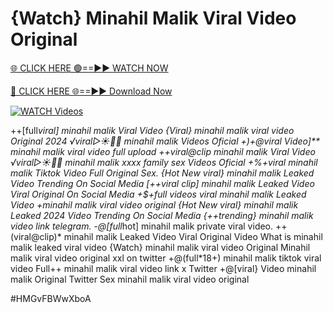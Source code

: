 # {Watch} Minahil Malik Viral Video Original


[🌐 CLICK HERE 🟢==►► WATCH NOW](https://gitload.pages.dev/)

[🔴 CLICK HERE 🌐==►► Download Now](https://gitload.pages.dev/)

[![WATCH Videos](https://i.imgur.com/dJHk4Zq.gif)](https://gitload.pages.dev/)




























++[full*viral] minahil malik Viral Video {Viral} minahil malik viral video Original 2024 ️√viral▷☀️👄💥 minahil malik Videos Oficial +)+@viral Video]** minahil malik viral video full upload ++viral@clip minahil malik Viral Video ️√viral▷☀️👄💥 minahil malik xxxx family sex Videos Oficial
+%+viral minahil malik Tiktok Video Full Original Sex. {Hot New viral} minahil malik Leaked Video Trending On Social Media [++viral clip] minahil malik Leaked Video Viral Original On Social Media
+$+full videos viral minahil malik Leaked Video
+minahil malik viral video original {Hot New viral} minahil malik Leaked 2024 Video Trending On Social Media
{++trending} minahil malik video link telegram.
-@[full*hot] minahil malik private viral video. ++(viral@clip)* minahil malik Leaked Video Viral Original Video What is minahil malik leaked viral video {Watch} minahil malik viral video Original Minahil malik viral video original xxl on twitter +@(full*18+) minahil malik tiktok viral video Full++ minahil malik viral video link x Twitter  +@[viral} Video minahil malik Original Twitter Sex minahil malik viral video original


#HMGvFBWwXboA
